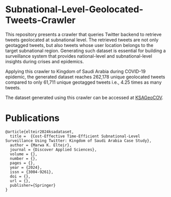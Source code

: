 # Subnational-Level-Geolocated-Tweets-Crawler
This repository presents a crawler that queries Twitter backend to retrieve tweets geolocated at subnational level.  The retrieved tweets are not only geotagged tweets, but also tweets whose user location belongs to the target subnational region. Generating such dataset is essential for building a surveillance system that provides national-level and subnational-level insights during crises and epidemics.

Applying this crawler to Kingdom of Saudi Arabia during COVID-19 epidemic, the generated dataset reaches 262,178 unique geolocated tweets compared to only 61,711 unique geotagged tweets i.e., 4.25 times as many tweets.

The dataset generated using this crawler can be accessed at [KSAGeoCOV](https://kaggle.com/datasets/5e2c333e22d6edca5ee813c84c964e00d682c4aabb3e04b53f85156ba1c52cc6).

# Publications
    @article{elteir2024ksadataset,  
      title =  {Cost-Effective Time-Efficient Subnational-Level Surveillance Using Twitter: Kingdom of Saudi Arabia Case Study},    
      author = {Marwa K. Elteir},
      journal = {Discover Applied Sciences},
      volume = {},
      number = {},
      pages = {},
      year = {2024},
      issn = {3004-9261},
      doi = {},
      url = {},
      publisher={Springer}
    }
